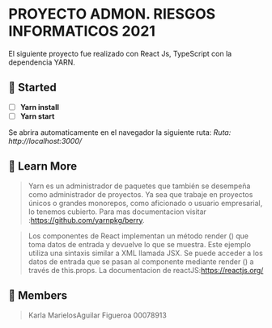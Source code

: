 # PROYECTO ADMON. RIESGOS INFORMATICOS 2021

El siguiente proyecto fue realizado con React Js, TypeScript con la dependencia YARN.

## :link: Started

 - [ ] **Yarn install**
 - [ ]  **Yarn start**

Se abrira automaticamente en el navegador la siguiente ruta:
*Ruta: http://localhost:3000/*

## :link: Learn More

> Yarn es un administrador de paquetes que también se desempeña como administrador de proyectos. Ya sea que trabaje en proyectos únicos o grandes monorepos, como aficionado o usuario empresarial, lo tenemos cubierto. Para mas documentacion visitar :https://github.com/yarnpkg/berry.
 
 
> Los componentes de React implementan un método render () que toma datos de entrada y devuelve lo que se muestra. Este ejemplo utiliza una sintaxis similar a XML llamada JSX. Se puede acceder a los datos de entrada que se pasan al componente mediante render () a través de this.props. La documentacion de reactJS:https://reactjs.org/


## :link: Members
> Karla MarielosAguilar Figueroa  00078913


    

  
